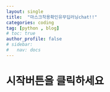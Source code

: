 ```yaml
---
layout: single
title:  "마스크착용확인유무딥러닝chat!!"
categories: coding
tag: [python , blog]
# toc: true
author_profile: false
# sidebar:
#   nav: docs
---
```




# 시작버튼을 클릭하세요


<!-- <!DOCTYPE html> -->
<!DOCTYPE html>
<html lang="en">
<head>
    <meta charset="UTF-8">
    <meta name="viewport" content="width=device-width, initial-scale=1.0">
    <title>Teachable Machine Image</title>
    <style>
        #container {
            display: flex;
            flex-direction: column;
            align-items: center;
            justify-content: center;
            width: 100%;
            height: 100vh;
        }

        #webcam-container {
            margin: 10px;
            width: 350px;
            height: 350px;
            background-color: black;
        }

        #label-container {
            margin: 20px;
            color: white;
            font-size: 20px;
            text-align: center;
            visibility: hidden; /* 초기 상태에서 숨기기 */
        }

        #button-container {
            display: flex;
            justify-content: center;
            gap: 20px;
            margin-bottom: 10px;
        }

        button {
            padding: 10px 20px;
            background-color: #ff6600;
            border: none;
            border-radius: 5px;
            color: white;
            cursor: pointer;
        }

        button:disabled {
            background-color: #ccc;
        }
    </style>
</head>
<body>
<div id="container">
    <div id="button-container">
        <button type="button" id='startBtn'>시작</button>
        <button type="button" id='stopBtn' disabled>중지</button>
    </div>
    <div id="webcam-container"></div>
    <div id="label-container">마스크 인식 결과가 여기에 표시됩니다.</div>
</div>

<script src="https://cdn.jsdelivr.net/npm/@tensorflow/tfjs@1.3.1/dist/tf.min.js"></script>
<script src="https://cdn.jsdelivr.net/npm/@teachablemachine/image@0.8/dist/teachablemachine-image.min.js"></script>

<script>
    const URL = "https://imaikim.github.io/my_model/";  // 여기에 실제 모델 URL을 입력하세요
    let model, webcam, labelContainer, maxPredictions;

    // 웹캠을 시작하는 함수
    function startWebcam() {
        navigator.mediaDevices.getUserMedia({ video: true })
            .then(function(stream) {
                const videoElement = document.createElement('video');
                videoElement.srcObject = stream;
                videoElement.play();

                // 웹캠 영상 화면에 표시
                document.getElementById('webcam-container').appendChild(videoElement);

                // 모델 로드 및 웹캠 처리
                loadModelAndStart(videoElement);

                // 버튼 상태 변경
                document.getElementById('startBtn').disabled = true;
                document.getElementById('stopBtn').disabled = false;
                document.getElementById('label-container').style.visibility = 'visible'; // 텍스트 박스 보이기
            })
            .catch(function(error) {
                console.error('웹캠을 열 수 없습니다.', error);
                alert('웹캠에 접근할 수 없습니다. 브라우저에서 권한을 확인해주세요.');
            });
    }

    // 모델을 로드하고 예측을 시작하는 함수
    async function loadModelAndStart(videoElement) {
        // 모델 로드
        const modelURL = URL + "model.json";
        const metadataURL = URL + "metadata.json";
        model = await tmImage.load(modelURL, metadataURL);
        maxPredictions = model.getTotalClasses();

        // 웹캠 스트림 설정
        const flip = true;
        webcam = new tmImage.Webcam(350, 350, flip); // width, height, flip
        await webcam.setup();
        await webcam.play();

        // 캔버스를 웹페이지에 표시
        document.getElementById("webcam-container").appendChild(webcam.canvas);

        // 예측을 시작하는 루프
        window.requestAnimationFrame(loop);
    }

    // 웹캠으로부터 이미지를 업데이트하고 예측을 진행하는 함수
    async function loop() {
        webcam.update(); // 웹캠의 최신 이미지를 가져옴
        await predict(); // 예측 진행
        window.requestAnimationFrame(loop);
    }

    // 모델을 사용하여 예측을 수행하는 함수
    async function predict() {
        const prediction = await model.predict(webcam.canvas);

        let topProb = 0;
        let topClassName = "";

        for (let i = 0; i < maxPredictions; i++) {
            const prob = prediction[i].probability * 100;

            if (prob > topProb) {
                topProb = prob;
                topClassName = prediction[i].className + ": " + prob.toFixed(2) + "%";
            }
        }

        // 가장 높은 확률을 가진 클래스를 레이블로 표시
        document.getElementById("label-container").innerHTML = topClassName;
    }

    // 시작 버튼 클릭 시 웹캠 시작
    document.getElementById('startBtn').addEventListener('click', startWebcam);

    // 중지 버튼 클릭 시 웹캠 중지
    document.getElementById('stopBtn').addEventListener('click', function() {
        webcam.stop();
        document.getElementById('webcam-container').innerHTML = '';
        document.getElementById('label-container').innerHTML = '마스크 인식이 중지되었습니다.'; // 텍스트
        document.getElementById('startBtn').disabled = false;
        document.getElementById('stopBtn').disabled = true;
    });

    window.onload = function () {
        document.getElementById('stopBtn').disabled = true;
    }
</script>
</body>
</html>































